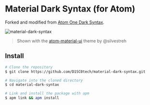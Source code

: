 # Material Dark Syntax (for Atom)

Forked and modified from [Atom One Dark Syntax](https://github.com/atom/one-dark-syntax).

![material-dark-syntax](https://cloud.githubusercontent.com/assets/3586264/13244422/c9b50ff8-d9cb-11e5-9d65-f7ec07a43d85.png)
> Shown with the [atom-material-ui](https://github.com/silvestreh/atom-material-ui) theme by @silvestreh

## Install

```sh
# Clone the repository
$ git clone https://github.com/D1SC0tech/material-dark-syntax.git

# Navigate into the cloned directory
$ cd material-dark-syntax

# Link and install the package with apm
$ apm link && apm install
```
